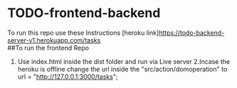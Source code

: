 # TODO-frontend-backend
To run this repo use these Instructions
[heroku link]https://todo-backend-server-v1.herokuapp.com/tasks</br>
 ##To run the frontend Repo   
1. Use index.html inside the dist folder and run via Live server
2.Incase the heroku is offline change the url inside the "src/action/domoperation" to url = "http://127.0.0.1:3000/tasks";
